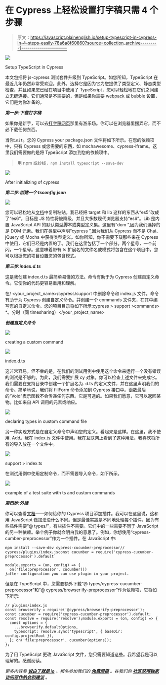 # 在 Cypress 上轻松设置打字稿只需 4 个步骤

> 原文：<https://javascript.plainenglish.io/setup-typescript-in-cypress-in-4-steps-easily-78a6a8f60860?source=collection_archive---------1----------------------->

![](img/7536b5d638a48341ff76c50da3c08549.png)

Setup TypeScript in Cypress

本文包括将 js-cypress 测试套件升级到 TypeScript。如您所知，TypeScript 在最近几年仍然非常受欢迎。此外，选择它是因为它为您提供了类型定义、静态类型检查，并且如果您已经在项目中使用了 TypeScript，您可以轻松地在它们之间建立无缝连接。它们通常是不需要的，但是如果你需要 webpack 或 bubble 设置，它们是为你准备的。

***第一步:下载打字稿***

如果你是新手，可以去[打字稿网页](https://www.typescriptlang.org/)那里有游乐场。你可以在浏览器里摆弄它，而不必下载任何东西。

当你`init`。您的 Cypress your package.json 文件将如下所示。在您的依赖项中，只有 Cypress 或您需要的东西，如 mochawesome、cypress-iframe。这里我们需要做的是将 TypeScript 添加到您的依赖项中。

> 用 npm 或纱线，`npm install typescript --save-dev`

![](img/98fc922dd9935700043ab0f6e7158a6f.png)

After initializing of cypress

***第二步:创建一个 tsconfig.json***

![](img/0aa886f6be8e3af2b5264e97208429c8.png)

您可以轻松地从[文档](https://docs.cypress.io/guides/tooling/typescript-support#Set-up-your-dev-environment)中复制粘贴。我已经把 target 和 lib 这样的东西从“es5”改成了“es6”。目标是 JS 特性将被降级，并且大多数现代浏览器支持“es6”。Lib 是内置 JavaScript API 的默认类型脚本或类型定义集。这里有“dom ”,因为我们选择的是 DOM 元素。我们在类型中声明“cypress ”,因为我们从 Cypress 而不是 Chai、jQuery 或 Mocha 中获得类型定义。如你所知，你不需要下载那些来在 Cypress 中使用，它们已经是内置的了。我们在这里包括了一个部分。两个星号，一个前闪，一个星号。这意味着带有 ts 扩展名的文件名或模式将包含在这个项目中。您可以根据您的项目设置您的包含模式。

***第三步:index.d.ts***

这是我创建 index.d.ts 最简单易懂的方法。命令有助于为 Cypress 创建自定义命令。它使你的代码更容易重用和理解。

在/ <your_project_name>/cypress/support 中删除命令和 index.js 文件。命令有助于为 Cypress 创建自定义命令。并创建一个 commands 文件夹，在其中编写您的自定义命令。您的项目目录将如下所示:cypress > support >commands> *。分时（同 timesharing）</your_project_name>

***创建自定义命令***

![](img/830169e6a29a265864195fbbbf81ff98.png)

creating a custom command

![](img/74d9507b371789464285297f4908737d.png)

index.d.ts

这非常容易，但不幸的是，在我们的测试用例中使用这个命令来运行一个没有错误的测试是不够的。为此，我们需要扩展 cy 对象。你可以检查上述文件来完成它。我们需要在支持目录中创建一个扩展名为. d.ts 的定义文件，并在这里声明我们的命令。简单地说，我们将 fillForm 命令添加到 Cypress 接口中。函数最后的“Void”表示函数不会传递任何东西。它是可选的。如果我们愿意，它可以返回某物。比如来自 API 调用的元素或响应。

![](img/174105f37baa99a9a2d3246e7608bf51.png)

declaring types in custom command file

另一种实现方式是在自定义命令中声明您的定义。看起来是这样。在这里，我不使用. Add。我在 index.ts 文件中使用。我在互联网上看到了这种用法，我喜欢将所有的导入放在一个文件中。

![](img/e6370c20e0ad1e1963de0171490a97a3.png)

support > index.ts

在测试用例中使用定制命令，而不需要导入命令，如下所示。

![](img/414e2185fca808beac71c14fb0bd27d3.png)

example of a test suite with ts and custom commands

***第四步:外挂***

你可以查看[文档](https://docs.cypress.io/guides/tooling/typescript-support#Types-for-custom-assertions)——如何给你的 Cypress 项目添加插件。我可以在这里说，这和用 JavaScript 做加法没什么不同。但是最佳实践是不同地处理每个插件，因为有些插件需要“@ types/<NPM-package-name>”，有些插件不需要。它们中的一些需要不同于 JavaScript 的另一种依赖。举个例子你就会明白我的意思了。例如，你想使用“cypress-cumber-preprocessor”作为一个插件。在 JavaScript 中:

```
npm install --save-dev cypress-cucumber-preprocessor// cypress/plugins/index.jsconst cucumber = require('cypress-cucumber-preprocessor').default

module.exports = (on, config) => {
  on('file:preprocessor', cucumber())
}after configuration you can use plugin in your project.
```

但是在 TypeScript 中，您需要额外下载“@ types/cypress-cucumber-preprocessor”和“@ cypress/browser ify-preprocessor”作为依赖项，它将如下所示:

```
// plugins/index.js
const browserify = require('@cypress/browserify-preprocessor');
const cucumber = require('cypress-cucumber-preprocessor').default;
const resolve = require('resolve');module.exports = (on, config) => {
  const options = {
    ...browserify.defaultOptions,
    typescript: resolve.sync('typescript', { baseDir: config.projectRoot }),
  }; on('file:preprocessor', cucumber(options));
};
```

为了用 TypeScript 更改 JavaScript 文件，您只需要知道这些。我希望我是可以理解的。感谢阅读。

*更多内容看* [***说白了就是 io***](http://plainenglish.io/) *。报名参加我们的* [***免费周报***](http://newsletter.plainenglish.io/) *。在我们的* [***社区获得独家访问写作机会和建议***](https://discord.gg/GtDtUAvyhW) *。*